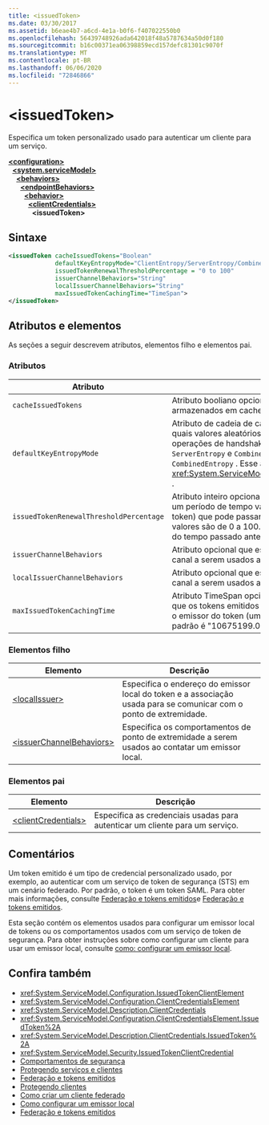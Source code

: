 ```yaml
---
title: <issuedToken>
ms.date: 03/30/2017
ms.assetid: b6eae4b7-a6cd-4e1a-b0f6-f407022550b0
ms.openlocfilehash: 56439748926ada642018f48a5787634a50d0f180
ms.sourcegitcommit: b16c00371ea06398859ecd157defc81301c9070f
ms.translationtype: MT
ms.contentlocale: pt-BR
ms.lasthandoff: 06/06/2020
ms.locfileid: "72846866"
---
```

# \<issuedToken>
Especifica um token personalizado usado para autenticar um cliente para um serviço.  
  
[**\<configuration>**](../configuration-element.md)\
&nbsp;&nbsp;[**\<system.serviceModel>**](system-servicemodel.md)\
&nbsp;&nbsp;&nbsp;&nbsp;[**\<behaviors>**](behaviors.md)\
&nbsp;&nbsp;&nbsp;&nbsp;&nbsp;&nbsp;[**\<endpointBehaviors>**](endpointbehaviors.md)\
&nbsp;&nbsp;&nbsp;&nbsp;&nbsp;&nbsp;&nbsp;&nbsp;[**\<behavior>**](behavior-of-endpointbehaviors.md)\
&nbsp;&nbsp;&nbsp;&nbsp;&nbsp;&nbsp;&nbsp;&nbsp;&nbsp;&nbsp;[**\<clientCredentials>**](clientcredentials.md)\
&nbsp;&nbsp;&nbsp;&nbsp;&nbsp;&nbsp;&nbsp;&nbsp;&nbsp;&nbsp;&nbsp;&nbsp;**\<issuedToken>**  
  
## <a name="syntax"></a>Sintaxe  
  
```xml  
<issuedToken cacheIssuedTokens="Boolean"
             defaultKeyEntropyMode="ClientEntropy/ServerEntropy/CombinedEntropy"
             issuedTokenRenewalThresholdPercentage = "0 to 100"
             issuerChannelBehaviors="String"
             localIssuerChannelBehaviors="String"
             maxIssuedTokenCachingTime="TimeSpan">
</issuedToken>
```  
  
## <a name="attributes-and-elements"></a>Atributos e elementos  
 As seções a seguir descrevem atributos, elementos filho e elementos pai.  
  
### <a name="attributes"></a>Atributos  
  
|Atributo|Descrição|  
|---------------|-----------------|  
|`cacheIssuedTokens`|Atributo booliano opcional que especifica se os tokens são armazenados em cache. O padrão é `true`.|  
|`defaultKeyEntropyMode`|Atributo de cadeia de caracteres opcional que especifica quais valores aleatórios (entropias) são usados para operações de handshake. Os valores incluem `ClientEntropy` , `ServerEntropy` e `CombinedEntropy` , o padrão é `CombinedEntropy` . Esse atributo é do tipo <xref:System.ServiceModel.Security.SecurityKeyEntropyMode> .|  
|`issuedTokenRenewalThresholdPercentage`|Atributo inteiro opcional que especifica a porcentagem de um período de tempo válido (fornecido pelo emissor do token) que pode passar antes de um token ser renovado. Os valores são de 0 a 100. O padrão é 60, que especifica 60% do tempo passado antes da tentativa de renovação.|  
|`issuerChannelBehaviors`|Atributo opcional que especifica os comportamentos de canal a serem usados ao se comunicar com o emissor.|  
|`localIssuerChannelBehaviors`|Atributo opcional que especifica os comportamentos de canal a serem usados ao se comunicar com o emissor local.|  
|`maxIssuedTokenCachingTime`|Atributo TimeSpan opcional que especifica a duração em que os tokens emitidos são armazenados em cache quando o emissor do token (um STS) não especifica uma hora. O padrão é "10675199.02:48:05.4775807".|  
  
### <a name="child-elements"></a>Elementos filho  
  
|Elemento|Descrição|  
|-------------|-----------------|  
|[\<localIssuer>](localissuer.md)|Especifica o endereço do emissor local do token e a associação usada para se comunicar com o ponto de extremidade.|  
|[\<issuerChannelBehaviors>](issuerchannelbehaviors-element.md)|Especifica os comportamentos de ponto de extremidade a serem usados ao contatar um emissor local.|  
  
### <a name="parent-elements"></a>Elementos pai  
  
|Elemento|Descrição|  
|-------------|-----------------|  
|[\<clientCredentials>](clientcredentials.md)|Especifica as credenciais usadas para autenticar um cliente para um serviço.|  
  
## <a name="remarks"></a>Comentários  
 Um token emitido é um tipo de credencial personalizado usado, por exemplo, ao autenticar com um serviço de token de segurança (STS) em um cenário federado. Por padrão, o token é um token SAML. Para obter mais informações, consulte [Federação e tokens emitidos](../../../wcf/feature-details/federation-and-issued-tokens.md)e [Federação e tokens emitidos](../../../wcf/feature-details/federation-and-issued-tokens.md).  
  
 Esta seção contém os elementos usados para configurar um emissor local de tokens ou os comportamentos usados com um serviço de token de segurança. Para obter instruções sobre como configurar um cliente para usar um emissor local, consulte [como: configurar um emissor local](../../../wcf/feature-details/how-to-configure-a-local-issuer.md).  
  
## <a name="see-also"></a>Confira também

- <xref:System.ServiceModel.Configuration.IssuedTokenClientElement>
- <xref:System.ServiceModel.Configuration.ClientCredentialsElement>
- <xref:System.ServiceModel.Description.ClientCredentials>
- <xref:System.ServiceModel.Configuration.ClientCredentialsElement.IssuedToken%2A>
- <xref:System.ServiceModel.Description.ClientCredentials.IssuedToken%2A>
- <xref:System.ServiceModel.Security.IssuedTokenClientCredential>
- [Comportamentos de segurança](../../../wcf/feature-details/security-behaviors-in-wcf.md)
- [Protegendo serviços e clientes](../../../wcf/feature-details/securing-services-and-clients.md)
- [Federação e tokens emitidos](../../../wcf/feature-details/federation-and-issued-tokens.md)
- [Protegendo clientes](../../../wcf/securing-clients.md)
- [Como criar um cliente federado](../../../wcf/feature-details/how-to-create-a-federated-client.md)
- [Como configurar um emissor local](../../../wcf/feature-details/how-to-configure-a-local-issuer.md)
- [Federação e tokens emitidos](../../../wcf/feature-details/federation-and-issued-tokens.md)
